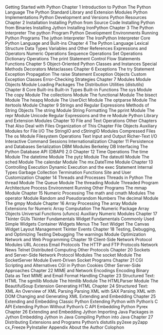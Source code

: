 Getting Started with Python
Chapter 1 Introduction to Python
The Python Language
The Python Standard Library and Extension Modules
Python Implementations
Python Development and Versions
Python Resources
Chapter 2 Installation
Installing Python from Source Code
Installing Python from Binaries
Installing Jython
Installing IronPython
Chapter 3 The Python Interpreter
The python Program
Python Development Environments
Running Python Programs
The jython Interpreter
The IronPython Interpreter
Core Python Language and Built-ins
Chapter 4 The Python Language
Lexical Structure
Data Types
Variables and Other References
Expressions and Operators
Numeric Operations
Sequence Operations
Set Operations
Dictionary Operations
The print Statement
Control Flow Statements
Functions
Chapter 5 Object-Oriented Python
Classes and Instances
Special Methods
Decorators
Metaclasses
Chapter 6 Exceptions
The try Statement
Exception Propagation
The raise Statement
Exception Objects
Custom Exception Classes
Error-Checking Strategies
Chapter 7 Modules
Module Objects
Module Loading
Packages
The Distribution Utilities (distutils)
Chapter 8 Core Built-ins
Built-in Types
Built-in Functions
The sys Module
The copy Module
The collections Module
The functional Module
The bisect Module
The heapq Module
The UserDict Module
The optparse Module
The itertools Module
Chapter 9 Strings and Regular Expressions
Methods of String Objects
The string Module
String Formatting
The pprint Module
The repr Module
Unicode
Regular Expressions and the re Module
Python Library and Extension Modules
Chapter 10 File and Text Operations
Other Chapters That Also Deal with Files
Organization of This Chapter
File Objects
Auxiliary Modules for File I/O
The StringIO and cStringIO Modules
Compressed Files
The os Module
Filesystem Operations
Text Input and Output
Richer-Text I/O
Interactive Command Sessions
Internationalization
Chapter 11 Persistence and Databases
Serialization
DBM Modules
Berkeley DB Interfacing
The Python Database API (DBAPI) 2.0
Chapter 12 Time Operations
The time Module
The datetime Module
The pytz Module
The dateutil Module
The sched Module
The calendar Module
The mx.DateTime Module
Chapter 13 Controlling Execution
Dynamic Execution and the exec Statement
Internal Types
Garbage Collection
Termination Functions
Site and User Customization
Chapter 14 Threads and Processes
Threads in Python
The thread Module
The Queue Module
The threading Module
Threaded Program Architecture
Process Environment
Running Other Programs
The mmap Module
Chapter 15 Numeric Processing
The math and cmath Modules
The operator Module
Random and Pseudorandom Numbers
The decimal Module
The gmpy Module
Chapter 16 Array Processing
The array Module
Extensions for Numeric Array Computation
The Numeric Package
Array Objects
Universal Functions (ufuncs)
Auxiliary Numeric Modules
Chapter 17 Tkinter GUIs
Tkinter Fundamentals
Widget Fundamentals
Commonly Used Simple Widgets
Container Widgets
Menus
The Text Widget
The Canvas Widget
Layout Management
Tkinter Events
Chapter 18 Testing, Debugging, and Optimizing
Testing
Debugging
The warnings Module
Optimization
Network and Web Programming
Chapter 19 Client-Side Network Protocol Modules
URL Access
Email Protocols
The HTTP and FTP Protocols
Network News
Telnet
Distributed Computing
Other Protocols
Chapter 20 Sockets and Server-Side Network Protocol Modules
The socket Module
The SocketServer Module
Event-Driven Socket Programs
Chapter 21 CGI Scripting and Alternatives
CGI in Python
Cookies
Other Server-Side Approaches
Chapter 22 MIME and Network Encodings
Encoding Binary Data as Text
MIME and Email Format Handling
Chapter 23 Structured Text: HTML
The sgmllib Module
The htmllib Module
The HTMLParser Module
The BeautifulSoup Extension
Generating HTML
Chapter 24 Structured Text: XML
An Overview of XML Parsing
Parsing XML with SAX
Parsing XML with DOM
Changing and Generating XML
Extending and Embedding
Chapter 25 Extending and Embedding Classic Python
Extending Python with Python’s C API
Extending Python Without Python’s C API
Embedding Python
Pyrex
Chapter 26 Extending and Embedding Jython
Importing Java Packages in Jython
Embedding Jython in Java
Compiling Python into Java
Chapter 27 Distributing Extensions and Programs
Python’s distutils
py2exe
py2app
cx_Freeze
PyInstaller
Appendix About the Author
Colophon
                                                                                                                                                                                                                                                                                                                                                                                                                                                                                                                                                                                                                                                                                                                                                                                                                                                                                                                                                                                                                                                                                                                                                                                                                                                                                                                                                                                                                                                                                                                                                    